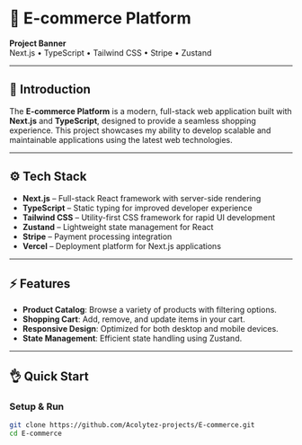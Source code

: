 # 🛒 E-commerce Platform

**Project Banner**  
Next.js • TypeScript • Tailwind CSS • Stripe • Zustand

---

## 🚀 Introduction

The **E-commerce Platform** is a modern, full-stack web application built with **Next.js** and **TypeScript**, designed to provide a seamless shopping experience. This project showcases my ability to develop scalable and maintainable applications using the latest web technologies.

---

## ⚙️ Tech Stack

- **Next.js** – Full-stack React framework with server-side rendering  
- **TypeScript** – Static typing for improved developer experience  
- **Tailwind CSS** – Utility-first CSS framework for rapid UI development  
- **Zustand** – Lightweight state management for React  
- **Stripe** – Payment processing integration 
- **Vercel** – Deployment platform for Next.js applications  

---

## ⚡️ Features

- **Product Catalog**: Browse a variety of products with filtering options.  
- **Shopping Cart**: Add, remove, and update items in your cart.  
- **Responsive Design**: Optimized for both desktop and mobile devices.  
- **State Management**: Efficient state handling using Zustand.  

---

## 👌 Quick Start 

### Setup & Run

```bash
git clone https://github.com/Acolytez-projects/E-commerce.git
cd E-commerce
